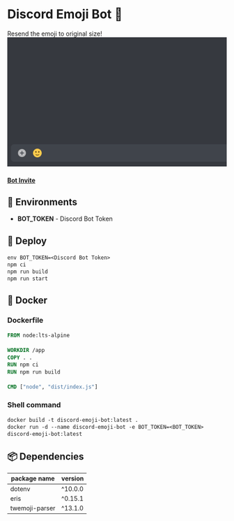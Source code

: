 # Discord Emoji Bot 🙂

Resend the emoji to original size!<br/>
<img src="misc/image.gif?raw=true" alt="" />

#### [Bot Invite](https://discord.com/oauth2/authorize?client_id=803818878178033708&scope=bot&permissions=11264)

## 🔧 Environments

* **BOT_TOKEN** - Discord Bot Token

## 🚀 Deploy

```shell
env BOT_TOKEN=<Discord Bot Token>
npm ci
npm run build
npm run start
```

## 🐋 Docker

### Dockerfile

```Dockerfile
FROM node:lts-alpine

WORKDIR /app
COPY . .
RUN npm ci
RUN npm run build

CMD ["node", "dist/index.js"]
```

### Shell command

```shell
docker build -t discord-emoji-bot:latest .
docker run -d --name discord-emoji-bot -e BOT_TOKEN=<BOT_TOKEN> discord-emoji-bot:latest
```

## 📦 Dependencies

| package name   | version |
| -------------- | ------- |
| dotenv         | ^10.0.0  |
| eris           | ^0.15.1 |
| twemoji-parser | ^13.1.0 |
